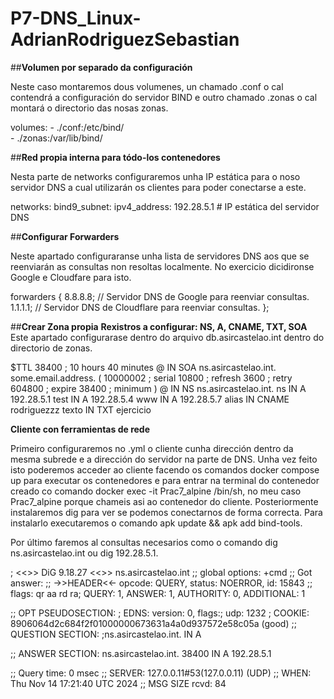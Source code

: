 # P7-DNS_Linux-AdrianRodriguezSebastian

##**Volumen por separado da configuración**

Neste caso montaremos dous volumenes, un chamado .conf o cal contendrá a configuración do servidor BIND e outro chamado .zonas o cal montará o directorio das nosas zonas.

volumes:
    - ./conf:/etc/bind/  
    - ./zonas:/var/lib/bind/  

##**Red propia interna para tódo-los contenedores**

Nesta parte de networks configuraremos unha IP estática para o noso servidor DNS a cual utilizarán os clientes para poder conectarse a este.

networks:
      bind9_subnet:
        ipv4_address: 192.28.5.1  # IP estática del servidor DNS

##**Configurar Forwarders**

Neste apartado configuraranse unha lista de servidores DNS aos que se reenviarán as consultas non resoltas localmente. No exercicio dicidironse Google e Cloudfare para isto.

forwarders {
        8.8.8.8;  // Servidor DNS de Google para reenviar consultas.
        1.1.1.1;  // Servidor DNS de Cloudflare para reenviar consultas.
    };

##**Crear Zona propia**
**Rexistros a configurar: NS, A, CNAME, TXT, SOA**
Este apartado configurarase dentro do arquivo db.asircastelao.int dentro do directorio de zonas.

$TTL 38400	; 10 hours 40 minutes
@		IN SOA	ns.asircastelao.int. some.email.address. (
				10000002   ; serial
				10800      ; refresh 
				3600       ; retry 
				604800     ; expire 
				38400      ; minimum 
				)
@		IN NS	ns.asircastelao.int.
ns		IN A		192.28.5.1
test	IN A		192.28.5.4
www		IN A		192.28.5.7
alias	IN CNAME	rodriguezzz
texto	IN TXT		ejercicio



**Cliente con ferramientas de rede**

Primeiro configuraremos no .yml o cliente cunha dirección dentro da mesma subrede e a dirección do servidor na parte de DNS.
Unha vez feito isto poderemos acceder ao cliente facendo os comandos docker compose up para executar os contenedores e para entrar na terminal do contenedor creado co comando docker exec -it Prac7_alpine /bin/sh, no meu caso Prac7_alpine porque chameis asi ao contenedor do cliente. Posteriormente instalaremos dig para ver se podemos conectarnos de forma correcta. Para instalarlo executaremos o comando apk update && apk add bind-tools.

Por último faremos al consultas necesarios como o comando dig ns.asircastelao.int ou dig 192.28.5.1.

; <<>> DiG 9.18.27 <<>> ns.asircastelao.int
;; global options: +cmd
;; Got answer:
;; ->>HEADER<<- opcode: QUERY, status: NOERROR, id: 15843
;; flags: qr aa rd ra; QUERY: 1, ANSWER: 1, AUTHORITY: 0, ADDITIONAL: 1

;; OPT PSEUDOSECTION:
; EDNS: version: 0, flags:; udp: 1232
; COOKIE: 8906064d2c684f2f01000000673631a4a0d937572e58c05a (good)
;; QUESTION SECTION:
;ns.asircastelao.int.			IN	A

;; ANSWER SECTION:
ns.asircastelao.int.		38400	IN	A	192.28.5.1

;; Query time: 0 msec
;; SERVER: 127.0.0.11#53(127.0.0.11) (UDP)
;; WHEN: Thu Nov 14 17:21:40 UTC 2024
;; MSG SIZE  rcvd: 84

